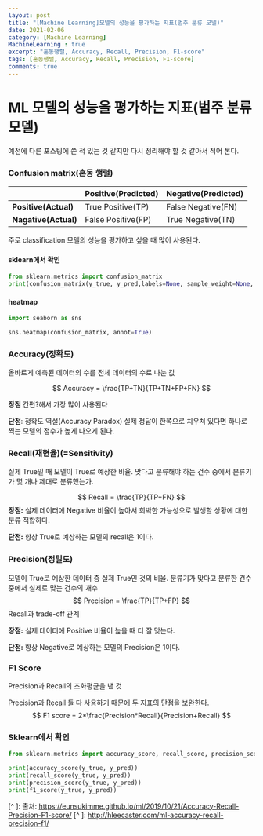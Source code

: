 ```yaml
---
layout: post
title: "[Machine Learning]모델의 성능을 평가하는 지표(범주 분류 모델)"
date: 2021-02-06
category: [Machine Learning]
MachineLearning : true 
excerpt: "혼동행렬, Accuracy, Recall, Precision, F1-score"
tags: [혼동행렬, Accuracy, Recall, Precision, F1-score]
comments: true
---
```






# ML 모델의 성능을 평가하는 지표(범주 분류 모델)

예전에 다른 포스팅에 쓴 적 있는 것 같지만 다시 정리해야 할 것 같아서 적어 본다.

 

### Confusion matrix(혼동 행렬)

|                      | Positive(Predicted) | Negative(Predicted) |
| -------------------- | ------------------- | ------------------- |
| **Positive(Actual)** | True Positive(TP)   | False Negative(FN)  |
| **Nagative(Actual)** | False Positive(FP)  | True Negative(TN)   |

주로 classification 모델의 성능을 평가하고 싶을 때 많이 사용된다. 



#### sklearn에서 확인

```python
from sklearn.metrics import confusion_matrix
print(confusion_matrix(y_true, y_pred,labels=None, sample_weight=None, normalize=None))
```

#### heatmap

```python
import seaborn as sns

sns.heatmap(confusion_matrix, annot=True)
```



### Accuracy(정확도)

올바르게 예측된 데이터의 수를 전체 데이터의 수로 나눈 값


$$
Accuracy = \frac{TP+TN}{TP+TN+FP+FN}
$$


**장점** 간편?해서 가장 많이 사용된다

**단점**: 정확도 역설(Accuracy Paradox) 실제 정답이 한쪽으로 치우쳐 있다면 하나로 찍는 모델의 점수가 높게 나오게 된다.



### Recall(재현율)(=Sensitivity)

실제 True일 때 모델이 True로 예상한 비율. 맞다고 분류해야 하는 건수 중에서 분류기가 몇 개나 제대로 분류했는가.


$$
Recall = \frac{TP}{TP+FN}
$$
**장점:**  실제 데이터에 Negative 비율이 높아서 희박한 가능성으로 발생할 상황에 대한 분류 적합하다.

**단점:** 항상 True로 예상하는 모델의 recall은 1이다.



### Precision(정밀도)

모델이 True로 예상한 데이터 중 실제 True인 것의 비율. 분류기가 맞다고 분류한 건수 중에서 실제로 맞는 건수의 개수
$$
Precision = \frac{TP}{TP+FP}
$$
Recall과 trade-off 관계

**장점:** 실제 데이터에 Positive 비율이 높을 때 더 잘 맞는다.

**단점:**  항상 Negative로 예상하는 모델의 Precision은 1이다.



### F1 Score

Precision과 Recall의 조화평균을 낸 것

Precision과 Recall 둘 다 사용하기 때문에 두 지표의 단점을 보완한다.
$$
F1 score = 2*\frac{Precision*Recall}{Precision+Recall}
$$


### Sklearn에서 확인

```python
from sklearn.metrics import accuracy_score, recall_score, precision_score, f1_score

print(accuracy_score(y_true, y_pred))
print(recall_score(y_true, y_pred))
print(precision_score(y_true, y_pred))
print(f1_score(y_true, y_pred))
```



[^ ]: 출처: https://eunsukimme.github.io/ml/2019/10/21/Accuracy-Recall-Precision-F1-score/
[^ ]: http://hleecaster.com/ml-accuracy-recall-precision-f1/